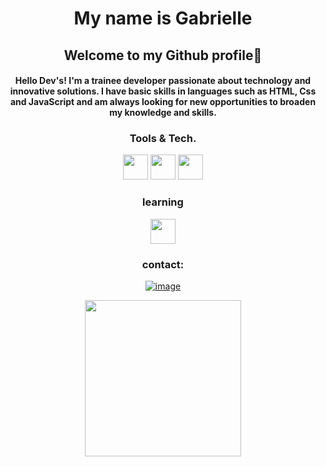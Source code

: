 <h1 align="center"> My name is Gabrielle </h1>

<h2 align="center"> Welcome to my Github profile🐸 </h2>


<h4 align="center"> Hello Dev's! I'm a trainee developer passionate about technology and innovative solutions. I have basic skills in languages such as HTML, Css and JavaScript and am always looking for new opportunities to broaden my knowledge and skills. </h4>


<h3 align="center"> Tools &amp; Tech. </h3>           

<p align="center">
<img src="https://cdn.jsdelivr.net/gh/devicons/devicon/icons/html5/html5-original.svg" width="40" height="40"/> <img src="https://cdn.jsdelivr.net/gh/devicons/devicon/icons/css3/css3-original.svg" width="40" height="40"/> <img src="https://cdn.jsdelivr.net/gh/devicons/devicon/icons/javascript/javascript-original.svg" width="40" height="40"/></p>


<h3 align="center"> learning </h3>

<p align="center"> <img src="https://cdn.jsdelivr.net/gh/devicons/devicon/icons/git/git-original.svg" width="40" height="40"/> </p>

<h3 align="center">contact:</h3>

<div align="center">
  
 [![image](https://img.shields.io/badge/LinkedIn-0077B5?style=for-the-badge&logo=linkedin&logoColor=white&link=https://www.linkedin.com/in/gabrielle-t-773932135/)](https://www.linkedin.com/in/gabrielle-t-773932135/)

 <img src="https://user-images.githubusercontent.com/82898190/221376710-eba07802-bbde-4f3b-ab7b-bb979c97750e.png" width="250" height="250"/>
<div>
<a href="https://github.com/gabrielletasilva">
</div>

 </div>
 
